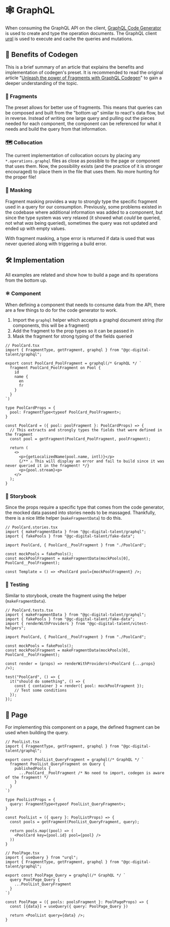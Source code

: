 # 🕸️ GraphQL

When consuming the GraphQL API on the client, [GraphQL Code Generator](https://the-guild.dev/graphql/codegen) is used to create and type the operation documents. The GraphQL client [urql](https://formidable.com/open-source/urql/) is used to execute and cache the queries and mutations.

## 🌟 Benefits of Codegen

This is a brief summary of an article that explains the benefits and implementation of codegen's preset. It is recommended to read the original article "[Unleash the power of Fragments with GraphQL Codegen](https://the-guild.dev/blog/unleash-the-power-of-fragments-with-graphql-codegen)" to gain a deeper understanding of the topic.

### 🧩 Fragments

The preset allows for better use of fragments. This means that queries can be composed and built from the "bottom up" similar to react's data flow, but in reverse. Instead of writing one large query and pulling out the pieces needed for each component, the component can be referenced for what it needs and build the query from that information.

### 🗺️ Collocation

The current implementation of collocation occurs by placing any `*.operations.graphql` files as close as possible to the page or component that uses them. Now, the possibility exists (and the practice of it is stronger encouraged) to place them in the file that uses them. No more hunting for the proper file!

### 👺 Masking

Fragment masking provides a way to strongly type the specific fragment used in a query for our consumption. Previously, some problems existed in the codebase where additional information was added to a component, but since the type system was very relaxed (it showed what _could_ be queried, not what _was_ being queried), sometimes the query was not updated and ended up with empty values.

With fragment masking, a type error is returned if data is used that was never queried along with triggering a build error.

## 🛠️ Implementation

All examples are related and show how to build a page and its operations from the bottom up.

### ⚛️ Component

When defining a component that needs to consume data from the API, there are a few things to do for the code generator to work.

1.  Import the `graphql` helper which accepts a graphql document string (for components, this will be a fragment)
2.  Add the fragment to the prop types so it can be passed in
3.  Mask the fragment for strong typing of the fields queried

```tsx
// PoolCard.tsx
import { FragmentType, getFragment, graphql } from "@gc-digital-talent/graphql";

export const PoolCard_PoolFragment = graphql(/* GraphQL */ `
  fragment PoolCard_PoolFragment on Pool {
    id
    name {
      en
      fr
    }
  }
`)

type PoolCardProps = {
  pool: FragmentType<typeof PoolCard_PoolFragment>;
}

const PoolCard = ({ pool: poolFragment }: PoolCardProps) => {
  // This extracts and strongly types the fields that were defined in the fragment
  const pool = getFragment(PoolCard_PoolFragment, poolFragment);

  return (
    <>
      <p>{getLocalizedName(pool.name, intl)}</p>
      {/** ⚠️ This will display an error and fail to build since it was never queried it in the fragment! */}
      <p>{pool.stream}<p>
    </>
  );
}
```

### 📖 Storybook

Since the props require a specific type that comes from the code generator, the mocked data passed into stories needs to be massaged. Thankfully, there is a nice little helper (`makeFragmentData`) to do this.

```tsx
// PoolCard.stories.tsx
import { makeFragmentData } from "@gc-digital-talent/graphql";
import { fakePools } from "@gc-digital-talent/fake-data";

import PoolCard, { PoolCard__PoolFragment } from "./PoolCard";

const mockPools = fakePools();
const mockPoolFragment = makeFragmentData(mockPools[0], PoolCard__PoolFragment);

const Template = () => <PoolCard pool={mockPoolFragment} />;
```

### 🧪 Testing

Similar to storybook, create the fragment using the helper (`makeFragmentData`).

```tsx
// PoolCard.tests.tsx
import { makeFragmentData } from "@gc-digital-talent/graphql";
import { fakePools } from "@gc-digital-talent/fake-data";
import { renderWithProviders } from "@gc-digital-talent/vitest-helpers";

import PoolCard, { PoolCard__PoolFragment } from "./PoolCard";

const mockPools = fakePools();
const mockPoolFragment = makeFragmentData(mockPools[0], PoolCard__PoolFragment);

const render = (props) => renderWithProviders(<PoolCard {...props} />);

test("PoolCard", () => {
  it("should do something", () => {
    const { container } = render({ pool: mockPoolFragment });
    // Test some conditions
  });
});
```

## 📃 Page

For implementing this component on a page, the defined fragment can be used when building the query.

```tsx
// PoolList.tsx
import { FragmentType, getFragment, graphql } from "@gc-digital-talent/graphql";

export const PoolList_QueryFragment = graphql(/* GraphQL */ `
  fragment PoolList_QueryFragment on Query {
    publishedPools {
      ...PoolCard__PoolFragment /* No need to import, codegen is aware of the fragment! */
    }
  }
`)

type PoolListProps = {
  query: FragmentType<typeof PoolList_QueryFragment>;
}

const PoolList = ({ query }: PoolListProps) => {
  const pools = getFragment(PoolList_QueryFragment, query);

  return pools.map((pool) => (
    <PoolCard key={pool.id} pool={pool} />
  ))
}

// PoolPage.tsx
import { useQuery } from "urql";
import { FragmentType, getFragment, graphql } from "@gc-digital-talent/graphql";

export const PoolPage_Query = graphql(/* GraphQL */ `
  query PoolPage_Query {
    ...PoolList_QueryFragment
  }
`)

const PoolPage = ({ pools: poolsFragment }: PoolPageProps) => {
  const [{data}] = useQuery({ query: PoolPage_Query })

  return <PoolList query={data} />;
}
```
